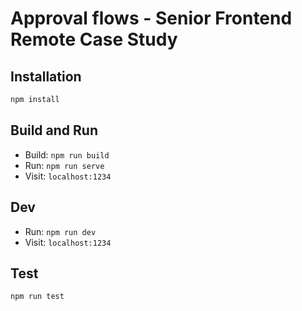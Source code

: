# Approval flows - Senior Frontend Remote Case Study

## Installation

```sh
npm install
```

## Build and Run

- Build: `npm run build`
- Run: `npm run serve`
- Visit: `localhost:1234`

## Dev

- Run: `npm run dev`
- Visit: `localhost:1234`

## Test

```sh
npm run test
```
